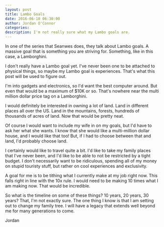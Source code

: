 ```yaml
---
layout: post
title: Lambo Goals
date: 2016-06-10 06:30:00
author: Jordan O'Connor
categories:
description: I'm not really sure what my Lambo goals are.
---
```


In one of the series that Seanwes does, they talk about Lambo goals. A massive
goal that is something you are striving for. Something, like in this case,
a Lamborghini.

I don't really have a Lambo goal yet. I've never been one to be attached to
physical things, so maybe my Lambo goal is experiences. That's what this post
will be used to figure out.

I'm into gadgets and electronics, so I'd want the best computer around. But
even that would be a maximum of $10K or so. That's nowhere near the multi
million dollar price tag on a Lamborghini.

I would definitely be interested in owning a lot of land. Land in different
places all over the US. Land in the mountains, forests, hundreds of thousands
of acres of land. Now that would be pretty neat.

Of course I would want to include my wife in on my goals, but I'd have to ask
her what she wants. I know that she would like a multi-million dollar house, and
I would like that too! But, if I had to choose between that and land, I'd
probably choose land.

I certainly would like to travel quite a bit. I'd like to take my family places
that I've never been, and I'd like to be able to not be restricted by a tight
budget. I don't necessarily want to be ridiculous, spending all of my money on
stupid touristy stuff, but rather on cool experiences and exclusivity.

A goal for me is to be tithing what I currently make at my job right now. This
falls right in line with the 10x rule. I would need to be making 10 times what
I am making now. That would be incredible.

So what is the timeline on some of these things? 10 years, 20 years, 30 years?
That, I'm not exactly sure. The one thing I know is that I am setting out to
change my family tree. I will have a legacy that extends well beyond me for
many generations to come.

Jordan
